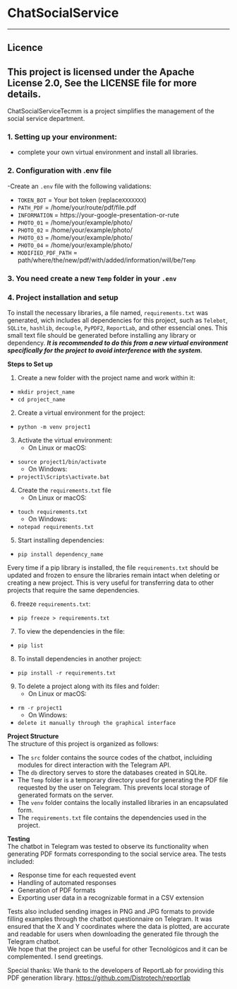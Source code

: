 # ChatSocialService
-----------------------------
## Licence
This project is licensed under the Apache License 2.0, See the LICENSE file for more details.
-----------------------------
ChatSocialServiceTecmm is a project simplifies the management of the social service department. 

### 1. **Setting up your environment:**
- complete your own virtual environment and install all libraries.

### 2. **Configuration with .env file**
-Create an `.env` file with the following validations:
 - `TOKEN_BOT` = Your bot token (replace`XXXXXXX`)
 - `PATH_PDF` = /home/your/route/pdf/file.pdf
 - `INFORMATION` = https://your-google-presentation-or-rute
 - `PHOTO_01` = /home/your/example/photo/
 - `PHOTO_02` = /home/your/example/photo/
 - `PHOTO_03` = /home/your/example/photo/
 - `PHOTO_04` = /home/your/example/photo/
 - `MODIFIED_PDF_PATH` = path/where/the/new/pdf/with/added/information/will/be/`Temp`

### 3. **You need create a new `Temp` folder in your `.env`**

### 4. **Project installation and setup**
To install the necessary libraries, a file named, `requirements.txt` was generated, wich includes all dependencies for this project, such as `Telebot`, 
`SQLite`, `hashlib`, `decouple`, `PyPDF2`, `ReportLab`, and other essencial ones. This small text file should be generated before installing any library or dependency.
***It is recommended to do this from a new virtual environment specifically for the project to avoid interference with the system.***
  
**Steps to Set up**
1. Create a new folder with the project name and work within it:  
 - `mkdir project_name`  
 - `cd project_name`  
2. Create a virtual environment for the project:  
 - `python -m venv project1`  
3. Activate the virtual environment:  
    * On Linux or macOS:  
 - `source project1/bin/activate`  
    * On Windows:  
 - `project1\Scripts\activate.bat`  
4. Create the `requirements.txt` file  
    * On Linux or macOS:  
 - `touch requirements.txt`  
    * On Windows:  
 - `notepad requirements.txt`  
5. Start installing dependencies:  
 - `pip install dependency_name`  
  
Every time if a pip library is installed, the file `requirements.txt` should be updated and frozen to ensure the libraries remain intact when deleting or creating a new project.
This is very useful for transferring data to other projects that require the same dependencies.
  
6. freeze `requirements.txt`:  
 - `pip freeze > requirements.txt`  
7. To view the dependencies in the file:  
 - `pip list`  
8. To install dependencies in another project:  
 - `pip install -r requirements.txt`  
9. To delete a project along with its files and folder:  
    * On Linux or macOS:  
 - `rm -r project1`  
    * On Windows:  
 - `delete it manually through the graphical interface`  
  
**Project Structure**  
The structure of this project is organized as follows:  
 - The `src` folder contains the source codes of the chatbot, incluiding modules for direct interaction with the Telegram API.  
 - The `db` directory serves to store the databases created in SQLite.  
 - The `Temp` folder is a temporary directory used for generating the PDF file requested by the user on Telegram. This prevents local storage of generated formats on the server.  
 - The `venv` folder contains the locally installed libraries in an encapsulated form.  
 - The `requirements.txt` file contains the dependencies used in the project.  
  
**Testing**  
The chatbot in Telegram was tested to observe its functionality when generating PDF formats corresponding to the social service area. The tests included:  
 - Response time for each requested event
 - Handling of automated responses
 - Generation of PDF formats
 - Exporting user data in a recognizable format in a CSV extension  
  
Tests also included sending images in PNG and JPG formats to provide filling examples through the chatbot questionnaire on Telegram. It was ensured that the X and Y 
coordinates where the data is plotted, are accurate and readable for users when downloading the generated file through the Telegram chatbot.  
We hope that the project can be useful for other Tecnológicos and it can be complemented. I send greetings.





Special thanks:
We thank to the developers of ReportLab for providing this PDF generation library.
https://github.com/Distrotech/reportlab

